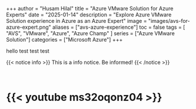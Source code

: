 +++
author = "Husam Hilal"
title = "Azure VMware Solution for Azure Experts"
date = "2025-01-14"
description = "Explore Azure VMware Solution experience in Azure as an Azure Expert"
image = "images/avs-for-azure-expert.png"
aliases = ["avs-azure-experience"]
toc = false
tags = [
    "AVS",
    "VMware",
    "Azure",
    "Azure Champ"
]
series = ["Azure VMware Solution"]
categories = ["Microsoft Azure"]
+++

hello
test 
test
test

{{< notice info >}}
This is a info notice. Be informed!
{{< /notice >}}

<br>

# {{< youtube ms32oqonz04 >}}